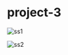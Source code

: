 # project-3

![ss1](https://github.com/mfaruksakmak/project-3/assets/149830166/bc5357df-4269-4e10-a625-57b5a7fbd34b)

![ss2](https://github.com/mfaruksakmak/project-3/assets/149830166/01e859fe-4057-4a86-902f-ecab01776d39)

